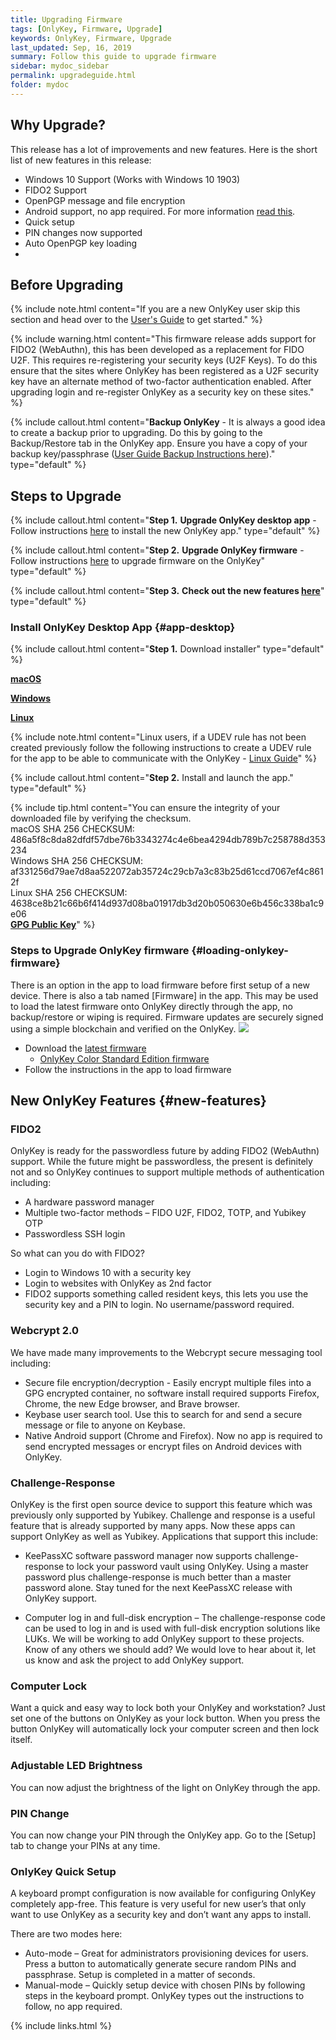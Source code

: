 ```yaml
---
title: Upgrading Firmware
tags: [OnlyKey, Firmware, Upgrade]
keywords: OnlyKey, Firmware, Upgrade
last_updated: Sep, 16, 2019
summary: Follow this guide to upgrade firmware
sidebar: mydoc_sidebar
permalink: upgradeguide.html
folder: mydoc
---
```


## Why Upgrade?

This release has a lot of improvements and new features. Here is the short list of new features in this release:

- Windows 10 Support (Works with Windows 10 1903)
- FIDO2 Support
- OpenPGP message and file encryption
- Android support, no app required. For more information [read this](https://docs.crp.to/android.html).
- Quick setup
- PIN changes now supported
- Auto OpenPGP key loading
- 


## Before Upgrading

{% include note.html content="If you are a new OnlyKey user skip this section and head over to the [User's Guide](https://docs.crp.to/usersguide.html#onlykey-setup) to get started." %}

{% include warning.html content="This firmware release adds support for FIDO2 (WebAuthn), this has been developed as a replacement for FIDO U2F. This requires re-registering your security keys (U2F Keys). To do this ensure that the sites where OnlyKey has been registered as a U2F security key have an alternate method of two-factor authentication enabled. After upgrading login and re-register OnlyKey as a security key on these sites." %}

{% include callout.html content="**Backup OnlyKey** - It is always a good idea to create a backup prior to upgrading. Do this by going to the Backup/Restore tab in the OnlyKey app. Ensure you have a copy of your backup key/passphrase ([User Guide Backup Instructions here](https://docs.crp.to/usersguide.html#secure-encrypted-backup-anywhere))." type="default" %}

## Steps to Upgrade

{% include callout.html content="**Step 1.** **Upgrade OnlyKey desktop app** - Follow instructions [here](#app-desktop) to install the new OnlyKey app." type="default" %}

{% include callout.html content="**Step 2.** **Upgrade OnlyKey firmware** - Follow instructions [here](#loading-onlykey-firmware) to upgrade firmware on the OnlyKey" type="default" %}

{% include callout.html content="**Step 3.** **Check out the new features [here](#new-features)**" type="default" %}

### Install OnlyKey Desktop App {#app-desktop}

{% include callout.html content="**Step 1.** Download installer" type="default" %}

[<i class="fa fa-apple fa-2x"></i> **macOS**](https://github.com/trustcrypto/OnlyKey-App/releases/download/v5.2.0/OnlyKey_5.2.0.dmg)

[<i class="fa fa-windows fa-2x"></i> **Windows**](https://github.com/trustcrypto/OnlyKey-App/releases/download/v5.2.0/OnlyKey_5.2.0.exe)

[<i class="fa fa-linux fa-2x"></i> **Linux**](https://github.com/trustcrypto/OnlyKey-App/releases/download/v5.2.0/OnlyKey_5.2.0_amd64.deb)

{% include note.html content="Linux users, if a UDEV rule has not been created previously follow the following instructions to create a UDEV rule for the app to be able to communicate with the OnlyKey - [Linux Guide](https://docs.crp.to/linux.html)" %}


{% include callout.html content="**Step 2.** Install and launch the app." type="default" %}

{% include tip.html content="You can ensure the integrity of your downloaded file by verifying the checksum. <br>macOS SHA 256 CHECKSUM: 486a5f8c8da82dfdf57dbe76b3343274c4e6bea4294db789b7c258788d353234<br>Windows SHA 256 CHECKSUM: af331256d79ae7d8aa522072ab35724c29cb7a3c83b25d61ccd7067ef4c8612f<br>Linux SHA 256 CHECKSUM: 4638ce8b21c66b6f414d937d08ba01917db3d20b050630e6b456c338ba1c9e06<br> [ **GPG Public Key**](https://keybase.io/trustcrypto/pgp_keys.asc)" %}

### Steps to Upgrade OnlyKey firmware {#loading-onlykey-firmware}

There is an option in the app to load firmware before first setup of a new device. There is also a tab named [Firmware] in the app. This may be used to load the latest firmware onto OnlyKey directly through the app, no backup/restore or wiping is required. Firmware updates are securely signed using a simple blockchain and verified on the OnlyKey.
![](https://raw.githubusercontent.com/trustcrypto/trustcrypto.github.io/master/images/newfeature2.png)

- Download the [latest firmware](https://github.com/trustcrypto/OnlyKey-Firmware/releases/latest/)
  - [OnlyKey Color Standard Edition firmware](https://github.com/trustcrypto/OnlyKey-Firmware/releases/download/v0.2-beta.8/Signed_OnlyKey_Beta8_STD_Color.txt)
- Follow the instructions in the app to load firmware

## New OnlyKey Features {#new-features}

### FIDO2

OnlyKey is ready for the passwordless future by adding FIDO2 (WebAuthn) support. While the future might be passwordless, the present is definitely not and so OnlyKey continues to support multiple methods of authentication including:

- A hardware password manager
- Multiple two-factor methods – FIDO U2F, FIDO2, TOTP, and Yubikey OTP
- Passwordless SSH login

So what can you do with FIDO2?

- Login to Windows 10 with a security key
- Login to websites with OnlyKey as 2nd factor
- FIDO2 supports something called resident keys, this lets you use the security key and a PIN to login. No username/password required.

### Webcrypt 2.0

We have made many improvements to the Webcrypt secure messaging tool including:

- Secure file encryption/decryption - Easily encrypt multiple files into a GPG encrypted container, no software install required supports Firefox, Chrome, the new Edge browser, and Brave browser.
- Keybase user search tool. Use this to search for and send a secure message or file to anyone on Keybase.
- Native Android support (Chrome and Firefox). Now no app is required to send encrypted messages or encrypt files on Android devices with OnlyKey.

### Challenge-Response

OnlyKey is the first open source device to support this feature which was previously only supported by Yubikey. Challenge and response is a useful feature that is already supported by many apps. Now these apps can support OnlyKey as well as Yubikey. Applications that support this include:

- KeePassXC software password manager now supports challenge-response to lock your password vault using OnlyKey. Using a master password plus challenge-response is much better than a master password alone. Stay tuned for the next KeePassXC release with OnlyKey support.

- Computer log in and full-disk encryption – The challenge-response code can be used to log in and is used with full-disk encryption solutions like LUKs. We will be working to add OnlyKey support to these projects. Know of any others we should add? We would love to hear about it, let us know and ask the project to add OnlyKey support.

### Computer Lock

Want a quick and easy way to lock both your OnlyKey and workstation? Just set one of the buttons on OnlyKey as your lock button. When you press the button OnlyKey will automatically lock your computer screen and then lock itself.

### Adjustable LED Brightness

You can now adjust the brightness of the light on OnlyKey through the app.

### PIN Change

You can now change your PIN through the OnlyKey app. Go to the [Setup] tab to change your PINs at any time.

### OnlyKey Quick Setup

A keyboard prompt configuration is now available for configuring OnlyKey completely app-free. This feature is very useful for new user’s that only want to use OnlyKey as a security key and don’t want any apps to install.

There are two modes here:
- Auto-mode – Great for administrators provisioning devices for users. Press a button to automatically generate secure random PINs and passphrase. Setup is completed in a matter of seconds.
- Manual-mode – Quickly setup device with chosen PINs by following steps in the keyboard prompt. OnlyKey types out the instructions to follow, no app required.



{% include links.html %}
